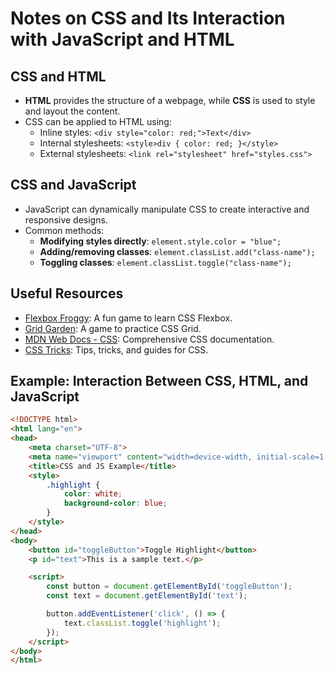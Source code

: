 # Notes on CSS and Its Interaction with JavaScript and HTML

## CSS and HTML
- **HTML** provides the structure of a webpage, while **CSS** is used to style and layout the content.
- CSS can be applied to HTML using:
    - Inline styles: `<div style="color: red;">Text</div>`
    - Internal stylesheets: `<style>div { color: red; }</style>`
    - External stylesheets: `<link rel="stylesheet" href="styles.css">`

## CSS and JavaScript
- JavaScript can dynamically manipulate CSS to create interactive and responsive designs.
- Common methods:
    - **Modifying styles directly**: `element.style.color = "blue";`
    - **Adding/removing classes**: `element.classList.add("class-name");`
    - **Toggling classes**: `element.classList.toggle("class-name");`

## Useful Resources
- [Flexbox Froggy](https://flexboxfroggy.com): A fun game to learn CSS Flexbox.
- [Grid Garden](https://cssgridgarden.com): A game to practice CSS Grid.
- [MDN Web Docs - CSS](https://developer.mozilla.org/en-US/docs/Web/CSS): Comprehensive CSS documentation.
- [CSS Tricks](https://css-tricks.com): Tips, tricks, and guides for CSS.

## Example: Interaction Between CSS, HTML, and JavaScript
```html
<!DOCTYPE html>
<html lang="en">
<head>
    <meta charset="UTF-8">
    <meta name="viewport" content="width=device-width, initial-scale=1.0">
    <title>CSS and JS Example</title>
    <style>
        .highlight {
            color: white;
            background-color: blue;
        }
    </style>
</head>
<body>
    <button id="toggleButton">Toggle Highlight</button>
    <p id="text">This is a sample text.</p>

    <script>
        const button = document.getElementById('toggleButton');
        const text = document.getElementById('text');

        button.addEventListener('click', () => {
            text.classList.toggle('highlight');
        });
    </script>
</body>
</html>
```